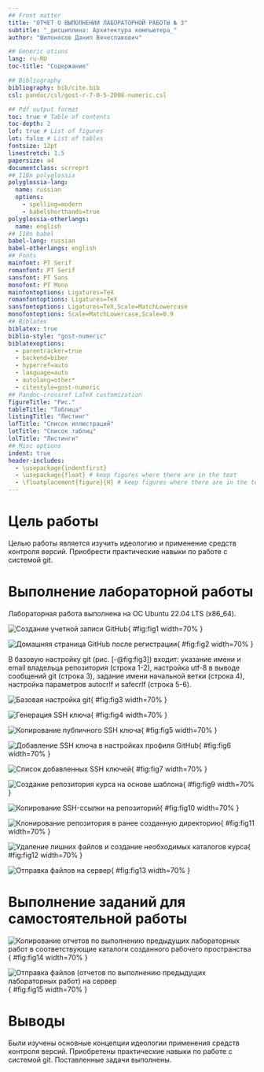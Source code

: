 ```yaml
---
## Front matter
title: "ОТЧЕТ О ВЫПОЛНЕНИИ ЛАБОРАТОРНОЙ РАБОТЫ № 3"
subtitle: "_дисциплина: Архитектура компьютера_"
author: "Шилоносов Данил Вячеславович"

## Generic otions
lang: ru-RU
toc-title: "Содержание"

## Bibliography
bibliography: bib/cite.bib
csl: pandoc/csl/gost-r-7-0-5-2008-numeric.csl

## Pdf output format
toc: true # Table of contents
toc-depth: 2
lof: true # List of figures
lot: false # List of tables
fontsize: 12pt
linestretch: 1.5
papersize: a4
documentclass: scrreprt
## I18n polyglossia
polyglossia-lang:
  name: russian
  options:
	- spelling=modern
	- babelshorthands=true
polyglossia-otherlangs:
  name: english
## I18n babel
babel-lang: russian
babel-otherlangs: english
## Fonts
mainfont: PT Serif
romanfont: PT Serif
sansfont: PT Sans
monofont: PT Mono
mainfontoptions: Ligatures=TeX
romanfontoptions: Ligatures=TeX
sansfontoptions: Ligatures=TeX,Scale=MatchLowercase
monofontoptions: Scale=MatchLowercase,Scale=0.9
## Biblatex
biblatex: true
biblio-style: "gost-numeric"
biblatexoptions:
  - parentracker=true
  - backend=biber
  - hyperref=auto
  - language=auto
  - autolang=other*
  - citestyle=gost-numeric
## Pandoc-crossref LaTeX customization
figureTitle: "Рис."
tableTitle: "Таблица"
listingTitle: "Листинг"
lofTitle: "Список иллюстраций"
lotTitle: "Список таблиц"
lolTitle: "Листинги"
## Misc options
indent: true
header-includes:
  - \usepackage{indentfirst}
  - \usepackage{float} # keep figures where there are in the text
  - \floatplacement{figure}{H} # keep figures where there are in the text
---
```


# Цель работы

Целью работы является изучить идеологию и применение средств контроля версий. Приобрести практические навыки по работе с системой git.

# Выполнение лабораторной работы

Лабораторная работа выполнена на ОС Ubuntu 22.04 LTS (x86_64).

![Создание учетной записи GitHub](image/1.png){ #fig:fig1 width=70% }

![Домашняя страница GitHub после регистрации](image/2.png){ #fig:fig2 width=70% }

В базовую настройку git (рис. [-@fig:fig3]) входит: указание имени и email владельца
репозитория (строка 1-2), настройка utf-8 в выводе сообщений git (строка 3),
задание имени начальной ветки (строка 4), настройка параметров autocrlf и safecrlf
(строка 5-6).

![Базовая настройка git](image/3.png){ #fig:fig3 width=70% }

![Генерация SSH ключа](image/4.png){ #fig:fig4 width=70% }

![ Копирование публичного SSH ключа](image/5.png){ #fig:fig5 width=70% }

![Добавление SSH ключа в настройках профиля GitHub](image/6.png){ #fig:fig6 width=70% }

![Список добавленных SSH ключей](image/7.png){ #fig:fig7 width=70% }

![Создание репозитория курса на основе шаблона](image/9.png){ #fig:fig9 width=70% }

![Копирование SSH-ссылки на репозиторий](image/10.png){ #fig:fig10 width=70% }

![Клонирование репозитория в ранее созданную директорию](image/11.png){ #fig:fig11 width=70% }

![Удаление лишних файлов и создание необходимых каталогов курса](image/12.png){ #fig:fig12 width=70% }

![Отправка файлов на сервер](image/13.png){ #fig:fig13 width=70% }

# Выполнение заданий для самостоятельной работы

![ Копирование отчетов по выполнению предыдущих лабораторных работ в соответствующие каталоги созданного рабочего пространства](image/14.png){ #fig:fig14 width=70% }

![Отправка файлов (отчетов по выполнению предыдущих лабораторных работ) на сервер](image/15.png){ #fig:fig15 width=70% }

# Выводы

Были изучены основные концепции идеологии применения средств контроля версий. Приобретены практические навыки по работе с системой git. Поставленные задачи выполнены.
